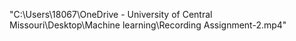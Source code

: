 "C:\Users\18067\OneDrive - University of Central Missouri\Desktop\Machine learning\Recording Assignment-2.mp4"
